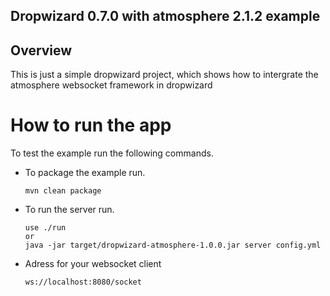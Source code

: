 ## Dropwizard 0.7.0 with atmosphere 2.1.2 example

## Overview

This is just a simple dropwizard project, which shows how to intergrate the atmosphere websocket framework in dropwizard

# How to run the app

To test the example run the following commands.

*   To package the example run.

        mvn clean package

*   To run the server run.
        
        use ./run 
        or 
        java -jar target/dropwizard-atmosphere-1.0.0.jar server config.yml

*   Adress for your websocket client

        ws://localhost:8080/socket


